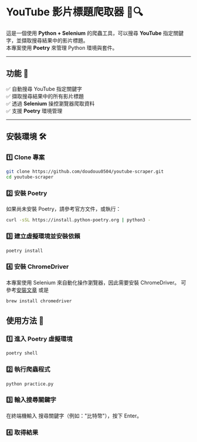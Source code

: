 # YouTube 影片標題爬取器 🎥🔍

這是一個使用 **Python + Selenium** 的爬蟲工具，可以搜尋 **YouTube** 指定關鍵字，並擷取搜尋結果中的影片標題。  
本專案使用 **Poetry** 來管理 Python 環境與套件。

---

## **功能 🚀**

✅ 自動搜尋 YouTube 指定關鍵字  
✅ 擷取搜尋結果中的所有影片標題  
✅ 透過 **Selenium** 操控瀏覽器爬取資料  
✅ 支援 **Poetry** 環境管理

---

## **安裝環境 🛠️**

### **1️⃣ Clone 專案**

```bash
git clone https://github.com/doudouu0504/youtube-scraper.git
cd youtube-scraper
```

### **2️⃣ 安裝 Poetry**

如果尚未安裝 Poetry，請參考官方文件，或執行：

```bash
curl -sSL https://install.python-poetry.org | python3 -
```

### **3️⃣ 建立虛擬環境並安裝依賴**

```bash
poetry install
```

### **4️⃣ 安裝 ChromeDriver**

本專案使用 Selenium 來自動化操作瀏覽器，因此需要安裝 ChromeDriver。
可參考[安裝文章](https://doudouu0504.github.io/posts/%E5%AE%89%E8%A3%9Dselenium%E4%B8%A6%E4%B8%8B%E8%BC%89chromedriver/)
或是

```bash
brew install chromedriver
```

## **使用方法 📌**

### **1️⃣ 進入 Poetry 虛擬環境**

```bash
poetry shell
```

### **2️⃣ 執行爬蟲程式**

```bash
python practice.py
```

### **3️⃣ 輸入搜尋關鍵字**

在終端機輸入 搜尋關鍵字（例如："比特幣"），按下 Enter。

### **4️⃣ 取得結果**
